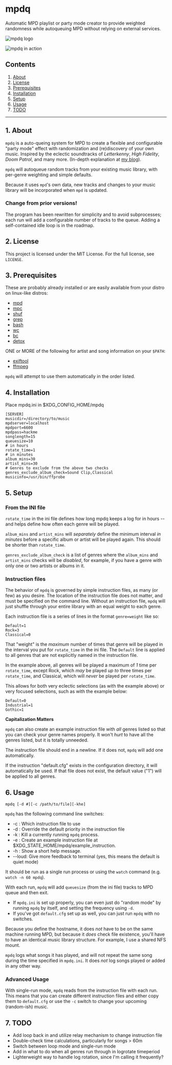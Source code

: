# mpdq

Automatic MPD playlist or party mode creator to provide
weighted randomness while autoqueuing MPD 
without relying on external services.

![mpdq logo](https://raw.githubusercontent.com/uriel1998/mpdq/master/mpdq-open-graph.png "logo")

![mpdq in action](https://raw.githubusercontent.com/uriel1998/mpdq/master/mpdq.gif "mpdq in action")


## Contents
 1. [About](#1-about)
 2. [License](#2-license)
 3. [Prerequisites](#3-prerequisites)
 4. [Installation](#4-installation)
 5. [Setup](#5-setup)
 6. [Usage](#6-usage)
 7. [TODO](#7-todo)

***

## 1. About

`mpdq` is a auto-queing system for MPD to create a flexible and configurable 
"party mode" effect with randomization and (re)discovery of your own music. 
Inspired by the eclectic soundtracks of *Letterkenny*, *High Fidelity*, 
*Doom Patrol*, and many more.
(In-depth explanation at [my blog](https://ideatrash.net/?p=121759)).

`mpdq` will autoqueue random tracks from your existing music library,
with per-genre weighting and simple defaults.  

Because it uses `mpd`'s own data, new tracks and changes to your music library 
will be incorporated when `mpd` is updated.

### Change from prior versions! 

The program has been rewritten for simplicity and to avoid subprocesses; each run 
will add a configurable number of tracks to the queue. Adding a self-contained idle 
loop is in the roadmap.

## 2. License

This project is licensed under the MIT License. For the full license, see `LICENSE`.

## 3. Prerequisites

These are probably already installed or are easily available from your distro on
linux-like distros:  

* [mpd](https://www.musicpd.org/)
* [mpc](http://git.musicpd.org/cgit/master/mpc.git/)  
* [shuf](https://linux.die.net/man/1/shuf)
* [grep](http://en.wikipedia.org/wiki/Grep)  
* [bash](https://www.gnu.org/software/bash/)  
* [wc](https://www.computerhope.com/unix/uwc.htm)
* [bc](https://www.geeksforgeeks.org/bc-command-linux-examples/)
* [detox](http://detox.sourceforge.net/)

ONE or MORE of the following for artist and song information on your `$PATH`:

* [exiftool](https://www.exiftool.org/)
* [ffmpeg](https://ffmpeg.org/)

`mpdq` will attempt to use them automatically in the order listed.

## 4. Installation

Place mpdq.ini in $XDG_CONFIG_HOME/mpdq


```
[SERVER]
musicdir=/directory/to/music
mpdserver=localhost
mpdport=6600
mpdpass=hackme
songlength=15
queuesize=10
# in hours
rotate_time=1
# in minutes
album_mins=30
artist_mins=30
# Genres to exclude from the above two checks
genres_exclude_album_check=Sound Clip,Classical
musicinfo=/usr/bin/ffprobe
```

## 5. Setup

### From the INI file

`rotate_time` in the ini file defines how long mpdq keeps a log for in hours -- and helps define 
how often each genre will be played.  

`album_mins` and `artist_mins` will *separately* define the minimum interval 
*in minutes* before a specific album or artist will be played again.  This should 
be shorter than `rotate_time`.

`genres_exclude_album_check` is a list of genres where the `album_mins` and `artist_mins` 
checks will be *disabled*, for example, if you have a genre with only one or two artists or
albums in it.

### Instruction files

The behavior of `mpdq` is governed by simple instruction files, as many (or 
few) as you desire.  The location of the instruction file does not matter, and 
must be specified on the command line.  Without an instruction file, `mpdq` will 
just shuffle through your entire library with an equal weight to each genre. 

Each instruction file is a series of lines in the format `genre=weight` like so:

```
Default=1
Rock=3
Classical=0

```

That "weight" is the *maximum* number of times that genre will be played in 
the interval you put for `rotate_time` in the ini file. The `Default` line 
is applied to all genres that are not explicitly named in the instruction file.

In the example above, all genres will be played a maximum of *1* time per `rotate_time`,
except Rock, which *may* be played *up to* three times per `rotate_time`, and Classical, 
which will *never* be played per `rotate_time`. 

This allows for both very eclectic selections (as with the example above) or 
very focused selections, such as with the example below:

```
Default=0
Industrial=1
Gothic=1

```

**Capitalization Matters**

`mpdq` can also create an example instruction file with *all* genres listed so 
that you can check your genre names properly.  It won't *hurt* to have all the 
genres listed, but it is totally unneeded.

The instruction file should end in a newline. If it does not, `mpdq` will add 
one automatically.

If the instruction "default.cfg" exists in the configuration directory, it will 
automatically be used. If that file does not exist, the default value ("1") will 
be applied to all genres.


## 6. Usage

`mpdq [-d #][-c /path/to/file][-khe]`

`mpdq` has the following command line switches:

* -c : Which instruction file to use
* -d : Override the default priority in the instruction file
* -k : Kill a currently running `mpdq` process.
* -e : Create an example instruction file at $XDG_STATE_HOME/mpdq/example_instruction.
* -h : Show a short help message.
* --loud: Give more feedback to terminal (yes, this means the default is quiet mode)  

It should be run as a single run process or using the `watch` command (e.g. `watch -n 60 mpdq`).

With each run, `mpdq` will add `queuesize` (from the ini file) tracks to MPD queue 
and then exit.

* If `mpdq.ini` is set up properly, you can even just do "random mode" by running `mpdq` by itself, and setting the frequency using `-d`.
* If you've got `default.cfg` set up as well, you can just run `mpdq` with no switches.

Because you define the hostname, it does *not* have to be on the same machine
running MPD, but because it *does* check file existence, you'll have to have 
an identical music library structure.  For example, I use a shared NFS mount.

`mpdq` logs what songs it has played, and will not repeat the same song during 
the time specified in `mpdq.ini`.  It does *not* log songs played or added in 
any other way.

### Advanced Usage

With single-run mode, `mpdq` reads from the instruction file with each run. This 
means that you can create different instruction files and either copy them to 
`default.cfg` or use the `-c` switch to change your upcoming (random-ish) music. 


## 7. TODO
 
* Add loop back in and utilize relay mechanism to change instruction file
* Double-check time calculations, particularly for songs > 60m
* Switch between loop mode and single-run mode
* Add in what to do when all genres run through in logrotate timeperiod
* Lighterweight way to handle log rotation, since I'm calling it frequently?
